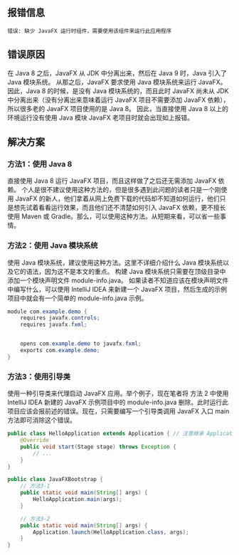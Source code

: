 ## 报错信息
```
错误: 缺少 JavaFX 运行时组件，需要使用该组件来运行此应用程序
```


## 错误原因
在 Java 8 之后，JavaFX 从 JDK 中分离出来，然后在 Java 9 时，Java 引入了 Java 模块系统。
从那之后，JavaFX 要求使用 Java 模块系统来运行 JavaFX。因此，Java 8 的时候，是没有 Java 模块系统的，而且此时 JavaFX 尚未从 JDK 中分离出来（没有分离出来意味着运行 JavaFX 项目不需要添加 JavaFX 依赖），所以很多老的 JavaFX 项目使用的是 Java 8。
因此，当直接使用 Java 8 以上的环境运行没有使用 Java 模块 JavaFX 老项目时就会出现如上报错。


## 解决方案

### 方法1：使用 Java 8
直接使用 Java 8 运行 JavaFX 项目，而且这样做了之后还无需添加 JavaFX 依赖。
个人是很不建议使用这种方法的，但是很多遇到此问题的读者只是一个刚使用 JavaFX 的新人，他们拿着从网上免费下载的代码却不知道如何运行，他们只是想先试着看看运行效果，而且他们还不清楚如何引入 JavaFX 依赖，更不擅长使用 Maven 或 Gradle。那么，可以使用这种方法。从短期来看，可以省一些事情。

### 方法2：使用 Java 模块系统
使用 Java 模块系统，建议使用这种方法。这里不详细介绍什么 Java 模块系统以及它的语法，因为这不是本文的重点。
构建 Java 模块系统只需要在顶级目录中添加一个模块声明文件 module-info.java。
如果读者不知道应该在模块声明文件中编写什么，可以使用 IntelliJ IDEA 来新建一个 JavaFX 项目，然后生成的示例项目中就会有一个简单的 module-info.java 示例。
```java
module com.example.demo {
    requires javafx.controls;
    requires javafx.fxml;


    opens com.example.demo to javafx.fxml;
    exports com.example.demo;
}
```

### 方法3：使用引导类
使用一种引导类来代理启动 JavaFX 应用。举个例子，现在笔者将 方法 2 中使用 IntelliJ IDEA 新建的 JavaFX 示例项目中的 module-info.java 删除。此时运行此项目应该会报前述的错误。现在，只需要编写一个引导类调用 JavaFX 入口 main 方法即可消除这个错误。

```java
public class HelloApplication extends Application { // 注意继承 Application 的类的访问修饰符必须是 public
    @Override
    public void start(Stage stage) throws Exception {
        // ...
    }
}
```

```java
public class JavaFXBootstrap {
    // 方法3-1
    public static void main(String[] args) {
        HelloApplication.main(args);
    }

    // 方法3-2
    public static void main(String[] args) {
        Application.launch(HelloApplication.class, args);
    }
}
```
